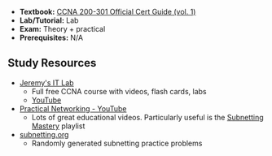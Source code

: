 - **Textbook:** [CCNA 200-301 Official Cert Guide (vol. 1)](https://www.ciscopress.com/store/ccna-200-301-official-cert-guide-library-9781587147142)
- **Lab/Tutorial:** Lab
- **Exam:** Theory + practical
- **Prerequisites:** N/A

## Study Resources
- [Jeremy's IT Lab](https://courses.jeremysitlab.com/p/ccna)
	- Full free CCNA course with videos, flash cards, labs
	- [YouTube](https://www.youtube.com/@JeremysITLab)
- [Practical Networking - YouTube](https://www.youtube.com/@PracticalNetworking/playlists)
	- Lots of great educational videos. Particularly useful is the [Subnetting Mastery](https://www.youtube.com/playlist?list=PLIFyRwBY_4bQUE4IB5c4VPRyDoLgOdExE) playlist
- [subnetting.org](https://subnetting.org)
	- Randomly generated subnetting practice problems
